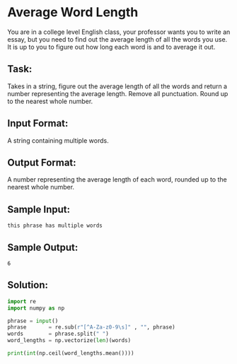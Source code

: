 # Average Word Length
You are in a college level English class, your professor wants you to write an essay, but you need to find out the average length of all the words you use. It is up to you to figure out how long each word is and to average it out.

## Task: 
Takes in a string, figure out the average length of all the words and return a number representing the average length. Remove all punctuation. Round up to the nearest whole number.

## Input Format: 
A string containing multiple words.

## Output Format: 
A number representing the average length of each word, rounded up to the nearest whole number.

## Sample Input: 
```
this phrase has multiple words
```

## Sample Output:
```
6
```

## Solution:


```python
import re
import numpy as np

phrase = input()
phrase       = re.sub(r"[^A-Za-z0-9\s]" , "", phrase)
words        = phrase.split(" ")
word_lengths = np.vectorize(len)(words)

print(int(np.ceil(word_lengths.mean())))
```
